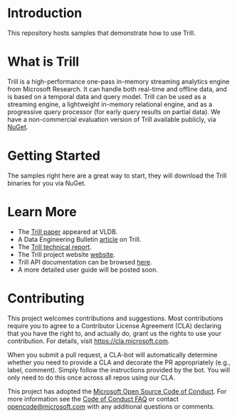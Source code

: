 
# Introduction

This repository hosts samples that demonstrate how to use Trill.

# What is Trill

Trill is a high-performance one-pass in-memory streaming analytics engine from Microsoft Research. It can handle both real-time and offline data, and is based on a temporal data and query model. Trill can be used as a streaming engine, a lightweight in-memory relational engine, and as a progressive query processor (for early query results on partial data). We have a non-commercial evaluation version of Trill available publicly, via [NuGet](https://www.nuget.org/packages/Trill/).


# Getting Started

The samples right here are a great way to start, they will download the Trill binaries for you via NuGet.

# Learn More
- The [Trill paper](http://research.microsoft.com/pubs/231690/trill-vldb2015.pdf) appeared at VLDB.
- A Data Engineering Bulletin [article](https://www.microsoft.com/en-us/research/wp-content/uploads/2016/07/trill-debull.pdf) on Trill.
- The [Trill technical report](http://research.microsoft.com/pubs/214609/trill-TR.pdf).
- The Trill project website [website](https://www.microsoft.com/en-us/research/project/trill/).
- Trill API documentation can be browsed [here](https://docs.microsoft.com/en-us/dotnet/api/microsoft.streamprocessing).
- A more detailed user guide will be posted soon.

# Contributing

This project welcomes contributions and suggestions.  Most contributions require you to agree to a
Contributor License Agreement (CLA) declaring that you have the right to, and actually do, grant us
the rights to use your contribution. For details, visit https://cla.microsoft.com.

When you submit a pull request, a CLA-bot will automatically determine whether you need to provide
a CLA and decorate the PR appropriately (e.g., label, comment). Simply follow the instructions
provided by the bot. You will only need to do this once across all repos using our CLA.

This project has adopted the [Microsoft Open Source Code of Conduct](https://opensource.microsoft.com/codeofconduct/).
For more information see the [Code of Conduct FAQ](https://opensource.microsoft.com/codeofconduct/faq/) or
contact [opencode@microsoft.com](mailto:opencode@microsoft.com) with any additional questions or comments.
